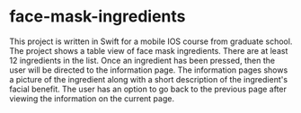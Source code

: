 # face-mask-ingredients

This project is written in Swift for a mobile IOS course from graduate school. The project shows a table view of face mask ingredients. There are at least 12 ingredients in the list. Once an ingredient has been pressed, then the user will be directed to the information page. The information pages shows a picture of the ingredient along with a short description of the ingredient's facial benefit. The user has an option to go back to the previous page after viewing the information on the current page. 
